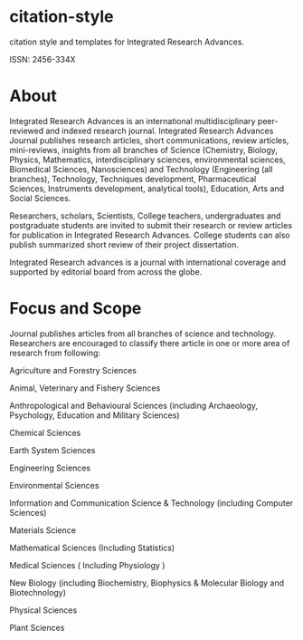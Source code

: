 # citation-style
citation style and templates for Integrated Research Advances.

ISSN: 2456-334X
# About
Integrated Research Advances is an international multidisciplinary peer-reviewed and indexed research journal. Integrated Research Advances Journal publishes research articles, short communications, review articles, mini-reviews, insights from all branches of Science (Chemistry, Biology, Physics, Mathematics, interdisciplinary sciences, environmental sciences, Biomedical Sciences, Nanosciences) and Technology (Engineering (all branches), Technology, Techniques development, Pharmaceutical Sciences, Instruments development, analytical tools), Education, Arts and Social Sciences.

Researchers, scholars, Scientists, College teachers, undergraduates and postgraduate students are invited to submit their research or review articles for publication in Integrated Research Advances. College students can also publish summarized short review of their project dissertation.

Integrated Research advances is a journal with international coverage and supported by editorial board from across the globe.

# Focus and Scope
Journal publishes articles from all branches of science and technology. Researchers are encouraged to classify there article in one or more area of research from following:

Agriculture and Forestry Sciences	

Animal, Veterinary and Fishery Sciences

Anthropological and Behavioural Sciences (including Archaeology, Psychology, Education and Military Sciences)	

Chemical Sciences

Earth System Sciences	

Engineering Sciences

Environmental Sciences	

Information and Communication Science & Technology (including Computer Sciences)

Materials Science	

Mathematical Sciences (Including Statistics)

Medical Sciences ( Including Physiology )	

New Biology (including Biochemistry, Biophysics & Molecular Biology and Biotechnology)

Physical Sciences	

Plant Sciences

